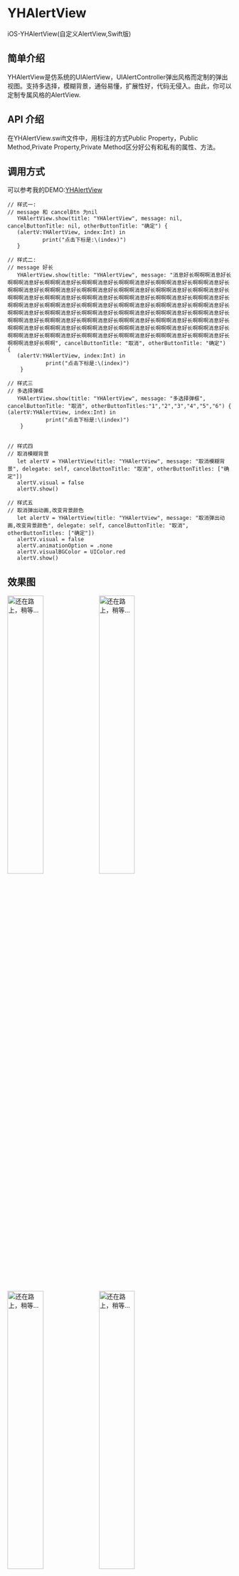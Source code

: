 # YHAlertView
iOS-YHAlertView(自定义AlertView,Swift版)

## 简单介绍
YHAlertView是仿系统的UIAlertView，UIAlertController弹出风格而定制的弹出视图。支持多选择，模糊背景，通俗易懂，扩展性好，代码无侵入。由此，你可以定制专属风格的AlertView.

## API 介绍
在YHAlertView.swift文件中，用标注的方式Public Property，Public Method,Private Property,Private Method区分好公有和私有的属性、方法。

## 调用方式
可以参考我的DEMO:[YHAlertView](https://github.com/samuelandkevin/YHAlertView)
```
// 样式一:
// message 和 cancelBtn 为nil
   YHAlertView.show(title: "YHAlertView", message: nil, cancelButtonTitle: nil, otherButtonTitle: "确定") { 
   (alertV:YHAlertView, index:Int) in
           print("点击下标是:\(index)")
   }
                
// 样式二:
// message 好长
   YHAlertView.show(title: "YHAlertView", message: "消息好长啊啊啊消息好长啊啊啊消息好长啊啊啊消息好长啊啊啊消息好长啊啊啊消息好长啊啊啊消息好长啊啊啊消息好长啊啊啊消息好长啊啊啊消息好长啊啊啊消息好长啊啊啊消息好长啊啊啊消息好长啊啊啊消息好长啊啊啊消息好长啊啊啊消息好长啊啊啊消息好长啊啊啊消息好长啊啊啊消息好长啊啊啊消息好长啊啊啊消息好长啊啊啊消息好长啊啊啊消息好长啊啊啊消息好长啊啊啊消息好长啊啊啊消息好长啊啊啊消息好长啊啊啊消息好长啊啊啊消息好长啊啊啊消息好长啊啊啊消息好长啊啊啊消息好长啊啊啊消息好长啊啊啊消息好长啊啊啊消息好长啊啊啊消息好长啊啊啊消息好长啊啊啊消息好长啊啊啊消息好长啊啊啊消息好长啊啊啊消息好长啊啊啊消息好长啊啊啊消息好长啊啊啊消息好长啊啊啊消息好长啊啊啊消息好长啊啊啊消息好长啊啊啊消息好长啊啊啊消息好长啊啊啊消息好长啊啊啊消息好长啊啊", cancelButtonTitle: "取消", otherButtonTitle: "确定") {
   (alertV:YHAlertView, index:Int) in
            print("点击下标是:\(index)")
    }

// 样式三
// 多选择弹框
   YHAlertView.show(title: "YHAlertView", message: "多选择弹框", cancelButtonTitle: "取消", otherButtonTitles:"1","2","3","4","5","6") { (alertV:YHAlertView, index:Int) in
            print("点击下标是:\(index)")
    }


// 样式四
// 取消模糊背景
   let alertV = YHAlertView(title: "YHAlertView", message: "取消模糊背景", delegate: self, cancelButtonTitle: "取消", otherButtonTitles: ["确定"])
   alertV.visual = false
   alertV.show()

// 样式五
// 取消弹出动画,改变背景颜色
   let alertV = YHAlertView(title: "YHAlertView", message: "取消弹出动画,改变背景颜色", delegate: self, cancelButtonTitle: "取消", otherButtonTitles: ["确定"])
   alertV.visual = false
   alertV.animationOption = .none
   alertV.visualBGColor = UIColor.red
   alertV.show()

```

## 效果图
<img src="http://img.blog.csdn.net/20170523100947678?watermark/2/text/aHR0cDovL2Jsb2cuY3Nkbi5uZXQvc2FtdWVsYW5ka2V2aW4=/font/5a6L5L2T/fontsize/400/fill/I0JBQkFCMA==/dissolve/70/gravity/SouthEast" width="40%" alt="还在路上，稍等..."/> <img src="http://img.blog.csdn.net/20170523101020222?watermark/2/text/aHR0cDovL2Jsb2cuY3Nkbi5uZXQvc2FtdWVsYW5ka2V2aW4=/font/5a6L5L2T/fontsize/400/fill/I0JBQkFCMA==/dissolve/70/gravity/SouthEast" width="40%" alt="还在路上，稍等..."/> <img src="http://img.blog.csdn.net/20170523101047960?watermark/2/text/aHR0cDovL2Jsb2cuY3Nkbi5uZXQvc2FtdWVsYW5ka2V2aW4=/font/5a6L5L2T/fontsize/400/fill/I0JBQkFCMA==/dissolve/70/gravity/SouthEast" width="40%" alt="还在路上，稍等..."/> <img src="http://img.blog.csdn.net/20170523101113538?watermark/2/text/aHR0cDovL2Jsb2cuY3Nkbi5uZXQvc2FtdWVsYW5ka2V2aW4=/font/5a6L5L2T/fontsize/400/fill/I0JBQkFCMA==/dissolve/70/gravity/SouthEast" width="40%" alt="还在路上，稍等..."/> <img src="http://img.blog.csdn.net/20170523101147038?watermark/2/text/aHR0cDovL2Jsb2cuY3Nkbi5uZXQvc2FtdWVsYW5ka2V2aW4=/font/5a6L5L2T/fontsize/400/fill/I0JBQkFCMA==/dissolve/70/gravity/SouthEast" width="40%" alt="还在路上，稍等..."/>

## 点赞的都是帅哥和美女！

